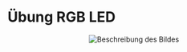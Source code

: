 # Übung RGB LED 

<div style="text-align:center;">
  <img src="![RGB LED](https://github.com/tueftelPark/ArduinoEinfuehrung/assets/145429139/bd894b1d-106f-4ab4-be7d-2d6b68642298)
" alt="Beschreibung des Bildes">
</div>
